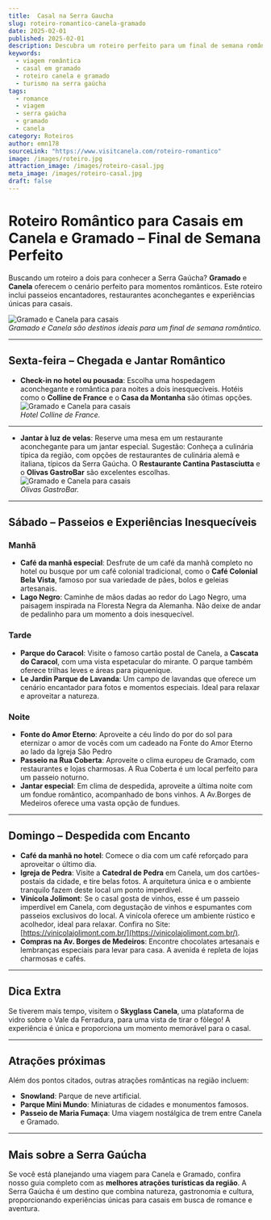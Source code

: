 ```yaml
---
title:  Casal na Serra Gaucha
slug: roteiro-romantico-canela-gramado
date: 2025-02-01
published: 2025-02-01
description: Descubra um roteiro perfeito para um final de semana romântico em Canela e Gramado.
keywords:
  - viagem romântica
  - casal em gramado
  - roteiro canela e gramado
  - turismo na serra gaúcha
tags:
  - romance
  - viagem
  - serra gaúcha
  - gramado
  - canela
category: Roteiros
author: emn178
sourceLink: "https://www.visitcanela.com/roteiro-romantico"
image: /images/roteiro.jpg
attraction_image: /images/roteiro-casal.jpg
meta_image: /images/roteiro-casal.jpg
draft: false
---
```


# Roteiro Romântico para Casais em Canela e Gramado – Final de Semana Perfeito

Buscando um roteiro a dois para conhecer a Serra Gaúcha? **Gramado** e **Canela** oferecem o cenário perfeito para momentos românticos. Este roteiro inclui passeios encantadores, restaurantes aconchegantes e experiências únicas para casais.

![Gramado e Canela para casais](/images/casal.jpg)  
_Gramado e Canela são destinos ideais para um final de semana romântico._

---

## Sexta-feira – Chegada e Jantar Romântico

- **Check-in no hotel ou pousada**: Escolha uma hospedagem aconchegante e romântica para noites a dois inesquecíveis. Hotéis como o **Colline de France** e o **Casa da Montanha** são ótimas opções.
  ![Gramado e Canela para casais](/images/colinedefrance.jpg)  
  _Hotel Colline de France._

---

- **Jantar à luz de velas**: Reserve uma mesa em um restaurante aconchegante para um jantar especial. Sugestão: Conheça a culinária típica da região, com opções de restaurantes de culinária alemã e italiana, típicos da Serra Gaúcha. O **Restaurante Cantina Pastasciutta** e o **Olivas GastroBar** são excelentes escolhas.
  ![Gramado e Canela para casais](/images/olivasgastrobar.jpg)  
  _Olivas GastroBar._

---

## Sábado – Passeios e Experiências Inesquecíveis

### Manhã

- **Café da manhã especial**: Desfrute de um café da manhã completo no hotel ou busque por um café colonial tradicional, como o **Café Colonial Bela Vista**, famoso por sua variedade de pães, bolos e geleias artesanais.
- **Lago Negro**: Caminhe de mãos dadas ao redor do Lago Negro, uma paisagem inspirada na Floresta Negra da Alemanha. Não deixe de andar de pedalinho para um momento a dois inesquecível.

### Tarde

- **Parque do Caracol**: Visite o famoso cartão postal de Canela, a **Cascata do Caracol**, com uma vista espetacular do mirante. O parque também oferece trilhas leves e áreas para piquenique.
- **Le Jardin Parque de Lavanda**: Um campo de lavandas que oferece um cenário encantador para fotos e momentos especiais. Ideal para relaxar e aproveitar a natureza.

### Noite

- **Fonte do Amor Eterno**: Aproveite a céu lindo do por do sol para eternizar o amor de vocês com um cadeado na Fonte do Amor Eterno ao lado da Igreja São Pedro
- **Passeio na Rua Coberta**: Aproveite o clima europeu de Gramado, com restaurantes e lojas charmosas. A Rua Coberta é um local perfeito para um passeio noturno.
- **Jantar especial**: Em clima de despedida, aproveite a última noite com um fondue romântico, acompanhado de bons vinhos. A Av.Borges de Medeiros oferece uma vasta opção de fundues.

---

## Domingo – Despedida com Encanto

- **Café da manhã no hotel**: Comece o dia com um café reforçado para aproveitar o último dia.
- **Igreja de Pedra**: Visite a **Catedral de Pedra** em Canela, um dos cartões-postais da cidade, e tire belas fotos. A arquitetura única e o ambiente tranquilo fazem deste local um ponto imperdível.
- **Vinícola Jolimont**: Se o casal gosta de vinhos, esse é um passeio imperdível em Canela, com degustação de vinhos e espumantes com passeios exclusivos do local. A vinícola oferece um ambiente rústico e acolhedor, ideal para relaxar. Confira no Site: [https://vinicolajolimont.com.br/](https://vinicolajolimont.com.br/).
- **Compras na Av. Borges de Medeiros**: Encontre chocolates artesanais e lembranças especiais para levar para casa. A avenida é repleta de lojas charmosas e cafés.

---

## Dica Extra

Se tiverem mais tempo, visitem o **Skyglass Canela**, uma plataforma de vidro sobre o Vale da Ferradura, para uma vista de tirar o fôlego! A experiência é única e proporciona um momento memorável para o casal.

---

## Atrações próximas

Além dos pontos citados, outras atrações românticas na região incluem:

- **Snowland**: Parque de neve artificial.
- **Parque Mini Mundo**: Miniaturas de cidades e monumentos famosos.
- **Passeio de Maria Fumaça**: Uma viagem nostálgica de trem entre Canela e Gramado.

---

## Mais sobre a Serra Gaúcha

Se você está planejando uma viagem para Canela e Gramado, confira nosso guia completo com as **melhores atrações turísticas da região**. A Serra Gaúcha é um destino que combina natureza, gastronomia e cultura, proporcionando experiências únicas para casais em busca de romance e aventura.
